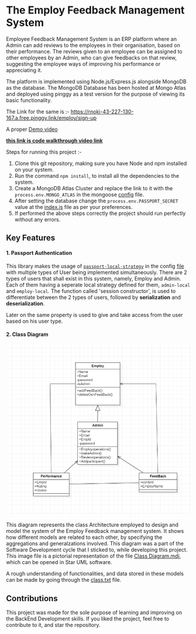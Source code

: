 # The Employ Feedback Management System 

Employee Feedback Management System is an ERP platform where an Admin can add reviews to the employees in their organisation, based on their performance. 
The reviews given to an employee can be assigned to other employees by an Admin, who can give feedbacks on that review, suggesting the employee ways of 
improving his performance or appreciating it.

The platform is implemented using Node.js/Express.js alongside MongoDB as the database. The MongoDB Database has been hosted at Mongo Atlas and deployed using pinggy as a test
version for the purpose of viewing its basic functionality.

The Link for the same is :- https://rnoki-43-227-130-167.a.free.pinggy.link/employ/sign-up

A proper [Demo video](https://drive.google.com/file/d/1RU1dEaxx8HoTYSkSyFSP8F4f28QQXrDn/view?usp=drivesdk) 

**[ this link is code walkthrough video link ](https://drive.google.com/file/d/1kSh6i5vKfiqMQYj75aYJwQNy6uEXWjfT/view?usp=drivesdk)**

Steps for running this project :-
1. Clone this git repository, making sure you have Node and npm installed on your system.
2. Run the command `npm install`, to install all the dependencies to the system.
3. Create a MongoDB Atlas Cluster and replace the link to it with the `process.env.MONGO_ATLAS` in the mongoose [config](config/mongoose.js) file.
4. After setting the database change the `process.env.PASSPORT_SECRET` value at the [index.js](index.js) file as per your preferences.
5. If performed the above steps correctly the project should run perfectly without any errors.

## Key Features

#### 1. Passport Authentication

This library makes the usage of [`passport-local-strategy`](http://www.passportjs.org/packages/passport-local/) in the config [file](config/passport-local-strategy.js) with 
multiple types of User being implemented simultaneously. There are 2 types of users that shall exist in this system, namely, Employ and Admin. Each of them having a seperate 
local strategy defined for them, `admin-local` and `employ-local`. The function called 'session constructor', is used to differentiate between the 2 types of users, followed 
by **serialization** and **deserialization**.

Later on the same property is used to give and take access from the user based on his user type.

#### 2. Class Diagram

![image](https://github.com/the-wormhole/the-wormhole-Employ-Feedback-Management-System/blob/cd8bf1a60a652d4aa4ceee20d22eb511624d7994/Software%20Design%20and%20Architecture/Class%20Diagram%20image.png)

This diagram represents the class Architecture employed to design and model the system of the Employ Feedback management system. It shows how different models are related to 
each other, by specifying the aggregations and generalzations involved. This diagram was a part of the Software Development cycle that I sticked to, while developing this project.
This image file is a pictorial representation of the file [Class Diagram.mdj](https://github.com/the-wormhole/the-wormhole-Employ-Feedback-Management-System/blob/cd8bf1a60a652d4aa4ceee20d22eb511624d7994/Software%20Design%20and%20Architecture/Class%20Diagram.mdj), which can be opened in Star UML software.

A rough understanding of functionalities, and data stored in these models can be made by going through the 
[class.txt](https://github.com/the-wormhole/the-wormhole-Employ-Feedback-Management-System/blob/cd8bf1a60a652d4aa4ceee20d22eb511624d7994/Software%20Design%20and%20Architecture/classes.txt) 
file.

## Contributions

This project was made for the sole purpose of learning and improving on the BackEnd Development skills. If you liked the project, feel free to contribute to it, and star 
the repository. 
